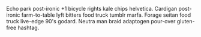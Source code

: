 Echo park post-ironic +1 bicycle rights kale chips helvetica. Cardigan post-ironic farm-to-table lyft bitters food truck tumblr marfa. Forage seitan food truck live-edge 90's godard. Neutra man braid adaptogen pour-over gluten-free hashtag.